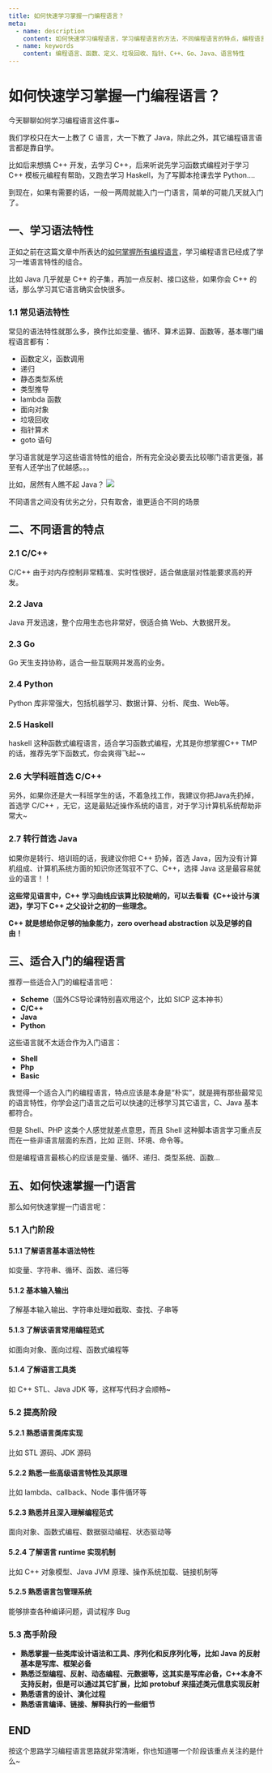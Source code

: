 ```yaml
---
title: 如何快速学习掌握一门编程语言？
meta:
  - name: description
    content: 如何快速学习编程语言，学习编程语言的方法，不同编程语言的特点，编程语言的特性
  - name: keywords
    content: 编程语言、函数、定义、垃圾回收、指针、C++、Go、Java、语言特性
--- 
```


# 如何快速学习掌握一门编程语言？

今天聊聊如何学习编程语言这件事~

我们学校只在大一上教了 C 语言，大一下教了 Java，除此之外，其它编程语言语言都是靠自学。

比如后来想搞 C++ 开发，去学习 C++，后来听说先学习函数式编程对于学习 C++ 模板元编程有帮助，又跑去学习 Haskell，为了写脚本抢课去学 Python....

到现在，如果有需要的话，一般一两周就能入门一门语言，简单的可能几天就入门了。

## 一、学习语法特性

正如之前在这篇文章中所表达的[如何掌握所有编程语言](https://www.yuque.com/csguide/index/gn5cl1c650f33919)，学习编程语言已经成了学习一堆语言特性的组合。

比如 Java 几乎就是 C++ 的子集，再加一点反射、接口这些，如果你会 C++ 的话，那么学习其它语言确实会快很多。

### 1.1 常见语法特性
常见的语法特性就那么多，换作比如变量、循环、算术运算、函数等，基本哪门编程语言都有：
- 函数定义，函数调用
- 递归
- 静态类型系统
- 类型推导
- lambda 函数
- 面向对象
- 垃圾回收
- 指针算术
- goto 语句

学习语言就是学习这些语言特性的组合，所有完全没必要去比较哪门语言更强，甚至有人还学出了优越感。。。

比如，居然有人瞧不起 Java？
![](https://cdn.how2cs.cn/gzh/008i3skNgy1gs0qu7n6dbj30ol0ktn04.jpg)

不同语言之间没有优劣之分，只有取舍，谁更适合不同的场景

## 二、不同语言的特点

### 2.1 C/C++
C/C++ 由于对内存控制非常精准、实时性很好，适合做底层对性能要求高的开发。

### 2.2 Java
Java 开发迅速，整个应用生态也非常好，很适合搞 Web、大数据开发。

### 2.3 Go
Go 天生支持协称，适合一些互联网并发高的业务。

### 2.4 Python

Python 库非常强大，包括机器学习、数据计算、分析、爬虫、Web等。

### 2.5 Haskell
haskell 这种函数式编程语言，适合学习函数式编程，尤其是你想掌握C++ TMP 的话，推荐先学下函数式，你会爽得飞起~~

### 2.6 大学科班首选 C/C++

另外，如果你还是大一科班学生的话，不着急找工作，我建议你把Java先扔掉，首选学 C/C++ ，无它，这是最贴近操作系统的语言，对于学习计算机系统帮助非常大~

### 2.7 转行首选 Java
如果你是转行、培训班的话，我建议你把 C++ 扔掉，首选 Java，因为没有计算机组成、计算机系统方面的知识你还驾驭不了C、C++，选择 Java 这是最容易就业的语言！！

**这些常见语言中，C++ 学习曲线应该算比较陡峭的，可以去看看《C++设计与演进》，学习下 C++ 之父设计之初的一些理念。**

**C++ 就是想给你足够的抽象能力，zero overhead abstraction 以及足够的自由！**

## 三、适合入门的编程语言
推荐一些适合入门的编程语言吧：

- **Scheme**（国外CS导论课特别喜欢用这个，比如 SICP 这本神书）
- **C/C++**
- **Java**
- **Python**

这些语言就不太适合作为入门语言：
* **Shell**
* **Php**
* **Basic**

我觉得一个适合入门的编程语言，特点应该是本身是“朴实”，就是拥有那些最常见的语言特性，你学会这门语言之后可以快速的迁移学习其它语言，C、Java 基本都符合。

但是 Shell、PHP 这类个人感觉就差点意思，而且 Shell 这种脚本语言学习重点反而在一些非语言层面的东西，比如 正则、环境、命令等。

但是编程语言最核心的应该是变量、循环、递归、类型系统、函数...

## 五、如何快速掌握一门语言
那么如何快速掌握一门语言呢：
### 5.1 入门阶段

#### 5.1.1 了解语言基本语法特性

如变量、字符串、循环、函数、递归等

#### 5.1.2 基本输入输出

了解基本输入输出、字符串处理如截取、查找、子串等

#### 5.1.3 了解该语言常用编程范式

如面向对象、面向过程、函数式编程等

#### 5.1.4 了解语言工具类
如 C++ STL、Java JDK 等，这样写代码才会顺畅~

### 5.2 提高阶段

#### 5.2.1 熟悉语言类库实现

比如 STL 源码、JDK 源码

#### 5.2.2 熟悉一些高级语言特性及其原理

比如 lambda、callback、Node 事件循环等
#### 5.2.3 熟悉并且深入理解编程范式

面向对象、函数式编程、数据驱动编程、状态驱动等

#### 5.2.4 了解语言 runtime 实现机制

比如 C++ 对象模型、Java JVM 原理、操作系统加载、链接机制等

#### 5.2.5 熟悉语言包管理系统

能够排查各种编译问题，调试程序 Bug

### 5.3 高手阶段

* **熟悉掌握一些类库设计语法和工具、序列化和反序列化等，比如 Java 的反射基本是写库、框架必备**
* **熟悉泛型编程、反射、动态编程、元数据等，这其实是写库必备，C++本身不支持反射，但是可以通过其它扩展，比如 protobuf 来描述类元信息实现反射**
* **熟悉语言的设计、演化过程**
* **熟悉语言编译、链接、解释执行的一些细节**

## END
按这个思路学习编程语言思路就非常清晰，你也知道哪一个阶段该重点关注的是什么~